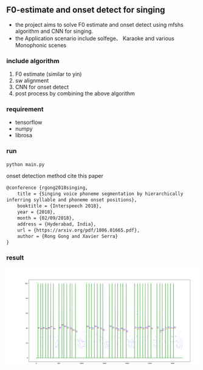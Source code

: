 ## F0-estimate and onset detect for singing ##
* the project aims to solve F0 estimate and onset detect using mfshs algorithm and CNN for singing.
* the Application scenario include solfege、 Karaoke and  various Monophonic scenes

### include algorithm ###
1.	F0 estimate (similar to yin)
2.	sw alignment
3.	CNN for onset detect
4.	post process by combining the above algorithm

### requirement ###
* tensorflow
* numpy
* librosa

### run ###
```
python main.py
```

onset detection method cite this paper
```
@conference {rgong2018singing,
	title = {Singing voice phoneme segmentation by hierarchically inferring syllable and phoneme onset positions},
	booktitle = {Interspeech 2018},
	year = {2018},
	month = {02/09/2018},
	address = {Hyderabad, India},
	url = {https://arxiv.org/pdf/1806.01665.pdf},
	author = {Rong Gong and Xavier Serra}
}
```

### result ###
![](./result.png)
